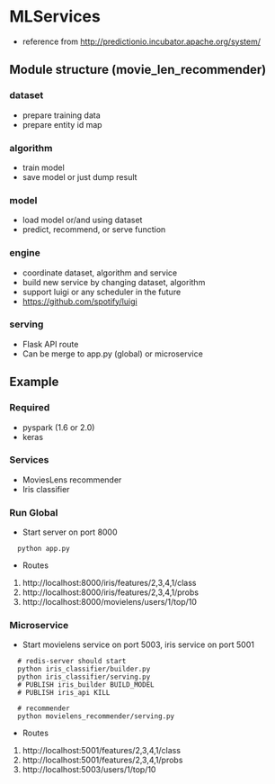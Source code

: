 # MLServices
* reference from http://predictionio.incubator.apache.org/system/

## Module structure (movie_len_recommender)
### dataset
* prepare training data
* prepare entity id map

### algorithm
* train model
* save model or just dump result

### model
* load model or/and using dataset
* predict, recommend, or serve function

### engine
* coordinate dataset, algorithm and service
* build new service by changing dataset, algorithm
* support luigi or any scheduler in the future
* https://github.com/spotify/luigi

### serving
* Flask API route
* Can be merge to app.py (global) or microservice

## Example
### Required
* pyspark (1.6 or 2.0)
* keras

### Services
* MoviesLens recommender
* Iris classifier

### Run Global
*  Start server on port 8000
```
  python app.py
```
* Routes
1. http://localhost:8000/iris/features/2,3,4,1/class
2. http://localhost:8000/iris/features/2,3,4,1/probs
3. http://localhost:8000/movielens/users/1/top/10

### Microservice
* Start movielens service on port 5003, iris service on port 5001
```
  # redis-server should start
  python iris_classifier/builder.py
  python iris_classifier/serving.py
  # PUBLISH iris_builder BUILD_MODEL
  # PUBLISH iris_api KILL

  # recommender
  python movielens_recommender/serving.py
```
* Routes
1. http://localhost:5001/features/2,3,4,1/class
2. http://localhost:5001/features/2,3,4,1/probs
3. http://localhost:5003/users/1/top/10
